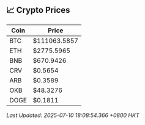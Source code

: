 ## 📈 Crypto Prices

| Coin | Price |
| ---- | ----- |
| BTC | $111063.5857 |
| ETH | $2775.5965 |
| BNB | $670.9426 |
| CRV | $0.5654 |
| ARB | $0.3589 |
| OKB | $48.3276 |
| DOGE | $0.1811 |

_Last Updated: 2025-07-10 18:08:54.366 +0800 HKT_